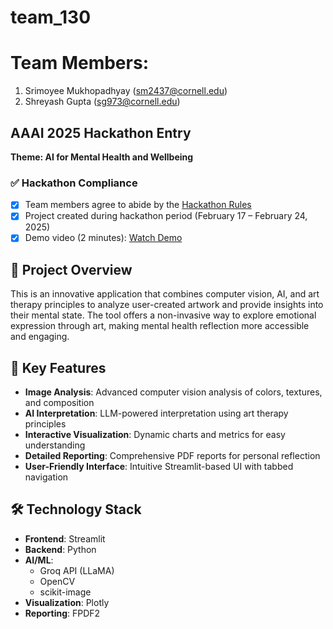 # team_130

# Team Members:

1. Srimoyee Mukhopadhyay (sm2437@cornell.edu)
2. Shreyash Gupta (sg973@cornell.edu)

## AAAI 2025 Hackathon Entry
**Theme: AI for Mental Health and Wellbeing**

### ✅ Hackathon Compliance
- [x] Team members agree to abide by the [Hackathon Rules](https://aaai.org/conference/aaai/aaai-25/hackathon/)
- [x] Project created during hackathon period (February 17 – February 24, 2025)
- [x] Demo video (2 minutes): [Watch Demo](https://drive.google.com/file/d/1Nl4XsQ6cpjf41L4Q_FTxqGsGTaUXwh1N/view)

## 🎯 Project Overview
This is an innovative application that combines computer vision, AI, and art therapy principles to analyze user-created artwork and provide insights into their mental state. The tool offers a non-invasive way to explore emotional expression through art, making mental health reflection more accessible and engaging.

## 🚀 Key Features
- **Image Analysis**: Advanced computer vision analysis of colors, textures, and composition
- **AI Interpretation**: LLM-powered interpretation using art therapy principles
- **Interactive Visualization**: Dynamic charts and metrics for easy understanding
- **Detailed Reporting**: Comprehensive PDF reports for personal reflection
- **User-Friendly Interface**: Intuitive Streamlit-based UI with tabbed navigation

## 🛠️ Technology Stack
- **Frontend**: Streamlit
- **Backend**: Python
- **AI/ML**: 
  - Groq API (LLaMA)
  - OpenCV
  - scikit-image
- **Visualization**: Plotly
- **Reporting**: FPDF2